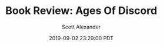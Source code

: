 ---
layout: podcast
title: "Book Review: Ages Of Discord"
author: Scott Alexander
description: https://slatestarcodex.com/2019/09/02/book-review-ages-of-discord/
date: 2019-09-02 23:29:00 PDT
length: 984016
duration: 246
guid: book-review-ages-of-discord
---